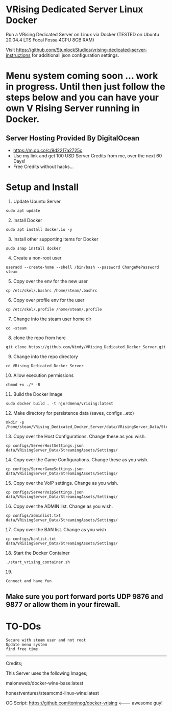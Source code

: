 
# VRising Dedicated Server Linux Docker
Run a VRising Dedicated Server on Linux via Docker (TESTED on Ubuntu 20.04.4 LTS Focal Fossa 4CPU 8GB RAM)

Visit https://github.com/StunlockStudios/vrising-dedicated-server-instructions for additionall json configuration settings.

# Menu system coming soon ... work in progress. Until then just follow the steps below and you can have your own V Rising Server running in Docker.


## Server Hosting Provided By DigitalOcean
* https://m.do.co/c/9d2217a2725c
* Use my link and get 100 USD Server Credits from me,  over the next 60 Days!
* Free Credits without hacks... 

# Setup and Install

1. Update Ubuntu Server
```
sudo apt update
```
2. Install Docker
```
sudo apt install docker.io -y
```
3. Install other supporting items for Docker
```
sudo snap install docker
```
4. Create a non-root user
```
useradd --create-home --shell /bin/bash --password ChangeMePassword steam
```
5. Copy over the env for the new user
```
cp /etc/skel/.bashrc /home/steam/.bashrc
```
6. Copy over profile env for the user
```
cp /etc/skel/.profile /home/steam/.profile
```
7. Change into the steam user home dir
```
cd ~steam
```
8. clone the repo from here
```
git clone https://github.com/Nimdy/VRising_Dedicated_Docker_Server.git
```
9. Change into the repo directory
```
cd VRising_Dedicated_Docker_Server
```
10. Allow execution permissions
```
chmod +x ./* -R
```
11. Build the Docker Image
```
sudo docker build . -t njordmenu/vrising:latest
```
12. Make directory for persistence data (saves, configs ..etc)
```
mkdir -p /home/steam/VRising_Dedicated_Docker_Server/data/VRisingServer_Data/StreamingAssets/Settings/
```
13. Copy over the Host Configurations. Change these as you wish.
```
cp configs/ServerHostSettings.json data/VRisingServer_Data/StreamingAssets/Settings/
```
14. Copy over the Game Configurations. Change these as you wish.
```
cp configs/ServerGameSettings.json data/VRisingServer_Data/StreamingAssets/Settings/
```
15. Copy over the VoIP settings. Change as you wish.
```
cp configs/ServerVoipSettings.json data/VRisingServer_Data/StreamingAssets/Settings/
```
16. Copy over the ADMIN list. Change as you wish.
```
cp configs/adminlist.txt data/VRisingServer_Data/StreamingAssets/Settings/
```
17. Copy over the BAN list. Change as you wish
```
cp configs/banlist.txt data/VRisingServer_Data/StreamingAssets/Settings/
```
18. Start the Docker Container
```
./start_vrising_container.sh
```
19.
```
Connect and have fun
```

## Make sure you port forward ports UDP 9876 and 9877 or allow them in your firewall.



# TO-DOs
```
Secure with steam user and not root
Update menu system
find free time
```
 ---
 
 Credits;
 
 This Server uses the following Images;
 
 maloneweb/docker-wine-base:latest
 
 honestventures/steamcmd-linux-wine:latest
 
 OG Script: https://github.com/toninog/docker-vrising <--- awesome guy!
